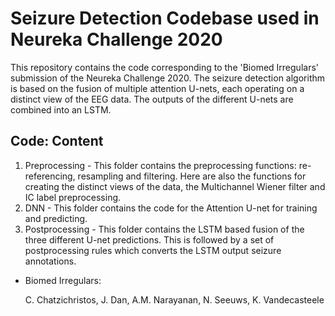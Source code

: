 # Seizure Detection Codebase used in Neureka Challenge 2020

This repository contains the code corresponding to the 'Biomed Irregulars' submission of the Neureka Challenge 2020. 
The seizure detection algorithm is based on the fusion of multiple attention U-nets, each operating on a distinct view of the EEG data. The outputs of the different U-nets are combined into an LSTM.


## Code: Content 
1. Preprocessing - This folder contains the preprocessing functions: re-referencing, resampling and filtering. Here are also the functions for creating the distinct views of the data, the Multichannel Wiener filter and IC label preprocessing.
2. DNN - This folder contains the code for the Attention U-net for training and predicting.
3. Postprocessing - This folder contains the LSTM based fusion of the three different U-net predictions. This is followed by a set of postprocessing rules which converts the LSTM output seizure annotations.


- Biomed Irregulars:

  C. Chatzichristos, J. Dan, A.M. Narayanan, N. Seeuws, K. Vandecasteele
